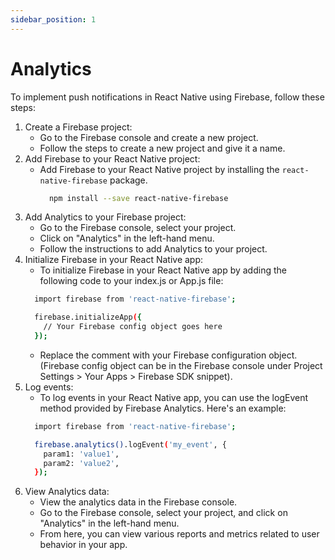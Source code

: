 ```yaml
---
sidebar_position: 1
---
```


# Analytics

To implement push notifications in React Native using Firebase, follow these steps:

1. Create a Firebase project: 
    - Go to the Firebase console and create a new project.
    - Follow the steps to create a new project and give it a name.
2. Add Firebase to your React Native project: 
    - Add Firebase to your React Native project by installing the `react-native-firebase` package.
      ```bash 
        npm install --save react-native-firebase
      ```
3. Add Analytics to your Firebase project:
    - Go to the Firebase console, select your project.
    - Click on "Analytics" in the left-hand menu. 
    - Follow the instructions to add Analytics to your project.
4. Initialize Firebase in your React Native app: 
    - To initialize Firebase in your React Native app by adding the following code to your index.js or App.js file:
    ```bash
      import firebase from 'react-native-firebase';

      firebase.initializeApp({
        // Your Firebase config object goes here
      });
    ```
    - Replace the comment with your Firebase configuration object.(Firebase config object can be in the Firebase console under Project Settings > Your Apps > Firebase SDK snippet).
5. Log events: 
    - To log events in your React Native app, you can use the logEvent method provided by Firebase Analytics. Here's an example:
    ```bash
      import firebase from 'react-native-firebase';

      firebase.analytics().logEvent('my_event', {
        param1: 'value1',
        param2: 'value2',
      });
    ```
6. View Analytics data: 
    - View the analytics data in the Firebase console. 
    - Go to the Firebase console, select your project, and click on "Analytics" in the left-hand menu.
    - From here, you can view various reports and metrics related to user behavior in your app.
